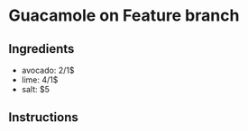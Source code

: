 # Guacamole on Feature branch
## Ingredients
* avocado: 2/1$
* lime: 4/1$
* salt: $5
## Instructions
